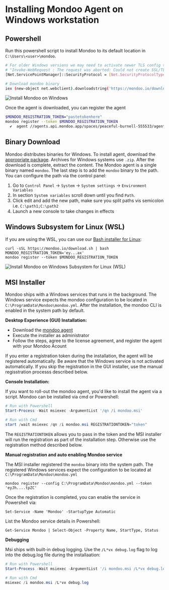 # Installing Mondoo Agent on Windows workstation

## Powershell

Run this powershell script to install Mondoo to its default location in `C:\Users\<user>\mondoo`.

```bash
# For older Windows versions we may need to activate newer TLS config to prevent
# "Invoke-WebRequest : The request was aborted: Could not create SSL/TLS secure channel."
[Net.ServicePointManager]::SecurityProtocol = [Net.SecurityProtocolType]::Tls12

# Download mondoo binary
iex (new-object net.webclient).downloadstring('https://mondoo.io/download.ps1')
```

![Install Mondoo on Windows](../../assets/windows_mondoo_install.png)

Once the agent is downloaded, you can register the agent
```bash
$MONDOO_REGISTRATION_TOKEN="pastetokenhere"
mondoo register --token $MONDOO_REGISTRATION_TOKEN
  ✔  agent //agents.api.mondoo.app/spaces/peaceful-burnell-555533/agents/1ON7UPoNpkKxkMncKTFUcwZLVrt registered successfully
```

## Binary Download

Mondoo distributes binaries for Windows. To install agent, download the [appropriate package](https://releases.mondoo.io/mondoo/). Archives for Windows systems use `.zip`. After the download is complete, extract the content. The Mondoo agent is a single binary named `mondoo`. The last step is to add the `mondoo` binary to the path. You can configure the path via the control panel:

1. Go to `Control Panel` -> `System` -> `System settings` -> `Environment Variables`
2. In section `System variables` scroll down until you find `Path`.
3. Click edit and add the new path, make sure you split paths vis semicolon i.e. `C:\path1;C:\path2`
5. Launch a new console to take changes in effects


## Windows Subsystem for Linux (WSL)

If you are using the WSL, you can use our [Bash installer for Linux](./bash):

```
curl -sSL https://mondoo.io/download.sh | bash
MONDOO_REGISTRATION_TOKEN='ey...ax'
mondoo register --token $MONDOO_REGISTRATION_TOKEN
```

![Install Mondoo on Windows Subsystem for Linux (WSL)](../assets/windows_wsl_mondoo_install.png)

## MSI Installer

Mondoo ships with a Windows services that runs in the background. The Windows service expects the mondoo configuration to be located in `C:\ProgramData\Mondoo\mondoo.yml`. After the installation, the mondoo CLI is enabled in the system path by default.

**Desktop Experience (GUI) Installation:**

 * Download the [mondoo agent](https://releases.mondoo.io/mondoo/)
 * Execute the installer as administrator
 * Follow the steps, agree to the license agreement, and register the agent with your Mondoo Acount

If you enter a registration token during the installation, the agent will be registered automatically. Be aware that the Windows service is not activated automatically. If you skip the registration in the GUI installer, use the manual regisstration processs described below.

**Console Installation:**

If you want to roll-out the mondoo agent, you'd like to install the agent via a script. Mondoo can be installed via cmd or Powershell:

```powershell
# Run with Powershell
Start-Process -Wait msiexec -ArgumentList '/qn /i mondoo.msi'

# Run with Cmd
start /wait msiexec /qn /i mondoo.msi REGISTRATIONTOKEN="token"
```

The `REGISTRATIONTOKEN` allows you to pass in the token and the MSI installer will run the registration as part of the installation step. Otherwise use the registration method described below.

**Manual registration and auto enabling Mondoo service**

The MSI installer registered the `mondoo` binary into the system path. The registered Windows services expect the configuration to be located at `C:\ProgramData\Mondoo\mondoo.yml`

```
mondoo register --config C:\ProgramData\Mondoo\mondoo.yml --token 'eyJh....tpZC'
```

Once the registration is completed, you can enable the service in Powershell via:

```powerhshell
Set-Service -Name 'Mondoo' -StartupType Automatic
```

List the Mondoo service details in Powershell:

```powerhshell
Get-Service Mondoo | Select-Object -Property Name, StartType, Status
```

**Debugging**

Msi ships with built-in debug logging. Use the `/L*vx debug.log` flag to log into the debug.log file during the installaation:

```powershell
# Run with Powershell
Start-Process -Wait msiexec -ArgumentList '/i mondoo.msi /L*vx debug.log'

# Run with Cmd
msiexec /i mondoo.msi /L*vx debug.log
```
